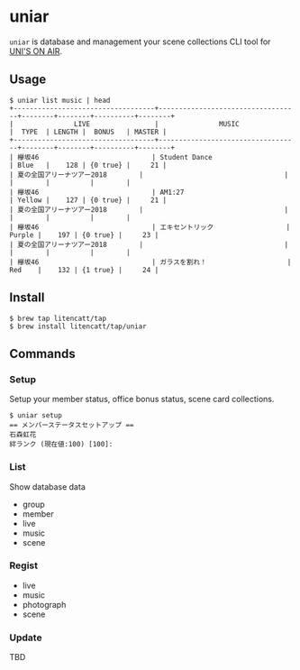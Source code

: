 # uniar

`uniar` is database and management your scene collections CLI tool for [UNI'S ON AIR](https://keyahina-unisonair.com/).

## Usage

```
$ uniar list music | head
+-----------------------------------+-----------------------------------+--------+--------+----------+--------+
|               LIVE                |               MUSIC               |  TYPE  | LENGTH |  BONUS   | MASTER |
+-----------------------------------+-----------------------------------+--------+--------+----------+--------+
| 欅坂46                            | Student Dance                     | Blue   |    128 | {0 true} |     21 |
| 夏の全国アリーナツアー2018        |                                   |        |        |          |        |
| 欅坂46                            | AM1:27                            | Yellow |    127 | {0 true} |     21 |
| 夏の全国アリーナツアー2018        |                                   |        |        |          |        |
| 欅坂46                            | エキセントリック                  | Purple |    197 | {0 true} |     23 |
| 夏の全国アリーナツアー2018        |                                   |        |        |          |        |
| 欅坂46                            | ガラスを割れ！                    | Red    |    132 | {1 true} |     24 |

```
## Install
```
$ brew tap litencatt/tap
$ brew install litencatt/tap/uniar
```

## Commands

### Setup

Setup your member status, office bonus status, scene card collections.

```
$ uniar setup
== メンバーステータスセットアップ ==
石森虹花
絆ランク (現在値:100) [100]:
```

### List

Show database data

- group
- member
- live
- music
- scene

### Regist

- live
- music
- photograph
- scene

### Update

TBD
